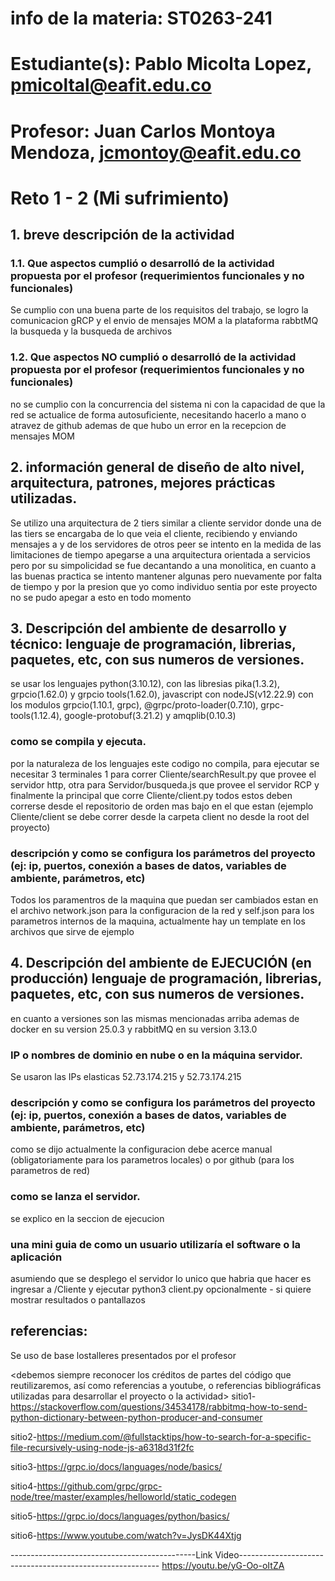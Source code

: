 # info de la materia: ST0263-241
# Estudiante(s): Pablo Micolta Lopez, pmicoltal@eafit.edu.co
# Profesor: Juan Carlos Montoya Mendoza, jcmontoy@eafit.edu.co
# Reto 1 - 2 (Mi sufrimiento)
## 1. breve descripción de la actividad
### 1.1. Que aspectos cumplió o desarrolló de la actividad propuesta por el profesor (requerimientos funcionales y no funcionales)
Se cumplio con una buena parte de los requisitos del trabajo, se logro la comunicacion gRCP y el envio de mensajes MOM a la plataforma rabbtMQ la busqueda y la busqueda de archivos
### 1.2. Que aspectos NO cumplió o desarrolló de la actividad propuesta por el profesor (requerimientos funcionales y no funcionales)
no se cumplio con la concurrencia del sistema ni con la capacidad de que la red se actualice de forma autosuficiente, necesitando hacerlo a mano o atravez de github ademas de que hubo un error en la recepcion de mensajes MOM
## 2. información general de diseño de alto nivel, arquitectura, patrones, mejores prácticas utilizadas.
Se utilizo una arquitectura de 2 tiers similar a cliente servidor donde una de las tiers se encargaba de lo que veia el cliente, recibiendo y enviando mensajes a y de los servidores de otros peer se intento en la medida de las limitaciones de tiempo apegarse a una arquitectura orientada a servicios pero por su simpolicidad se fue decantando a una monolitica, en cuanto a las buenas practica se intento mantener algunas pero nuevamente por falta de tiempo y por la presion que yo como individuo sentia por este proyecto no se pudo apegar a esto en todo momento

## 3. Descripción del ambiente de desarrollo y técnico: lenguaje de programación, librerias, paquetes, etc, con sus numeros de versiones.
se usar los lenguajes python(3.10.12), con las libresias pika(1.3.2), grpcio(1.62.0) y grpcio tools(1.62.0), 
javascript con nodeJS(v12.22.9) con los modulos grpcio(1.10.1, grpc),  @grpc/proto-loader(0.7.10), grpc-tools(1.12.4),  google-protobuf(3.21.2) y amqplib(0.10.3)

### como se compila y ejecuta.
por la naturaleza de los lenguajes este codigo no compila, para ejecutar se necesitar 3 terminales 1 para correr Cliente/searchResult.py que provee el servidor http, otra para Servidor/busqueda.js que provee el servidor RCP y finalmente la principal que corre Cliente/client.py todos estos deben correrse desde el repositorio de orden mas bajo en el que estan (ejemplo Cliente/client se debe correr desde la carpeta client no desde la root del proyecto)

### descripción y como se configura los parámetros del proyecto (ej: ip, puertos, conexión a bases de datos, variables de ambiente, parámetros, etc)
Todos los paramentros de la maquina que puedan ser cambiados estan en el archivo network.json para la configuracion de la red y self.json para los parametros internos de la maquina, actualmente hay un template en los archivos que sirve de ejemplo

## 4. Descripción del ambiente de EJECUCIÓN (en producción) lenguaje de programación, librerias, paquetes, etc, con sus numeros de versiones.
en cuanto a versiones son las mismas mencionadas arriba ademas de docker en su version 25.0.3 y rabbitMQ en su version 3.13.0
### IP o nombres de dominio en nube o en la máquina servidor.
Se usaron las IPs elasticas 52.73.174.215 y 52.73.174.215  
### descripción y como se configura los parámetros del proyecto (ej: ip, puertos, conexión a bases de datos, variables de ambiente, parámetros, etc)
como se dijo actualmente la configuracion debe acerce manual (obligatoriamente para los parametros locales) o por github (para los parametros de red)
### como se lanza el servidor.
se explico en la seccion de ejecucion
### una mini guia de como un usuario utilizaría el software o la aplicación
asumiendo que se desplego el servidor lo unico que habria que hacer es ingresar a  /Cliente y ejecutar python3 client.py 
opcionalmente - si quiere mostrar resultados o pantallazos

## referencias:
Se uso de base lostalleres presentados por el profesor

<debemos siempre reconocer los créditos de partes del código que reutilizaremos, así como referencias a youtube, o referencias bibliográficas utilizadas para desarrollar el proyecto o la actividad>
sitio1-https://stackoverflow.com/questions/34534178/rabbitmq-how-to-send-python-dictionary-between-python-producer-and-consumer

sitio2-https://medium.com/@fullstacktips/how-to-search-for-a-specific-file-recursively-using-node-js-a6318d31f2fc

sitio3-https://grpc.io/docs/languages/node/basics/

sitio4-https://github.com/grpc/grpc-node/tree/master/examples/helloworld/static_codegen

sitio5-https://grpc.io/docs/languages/python/basics/

sitio6-https://www.youtube.com/watch?v=JysDK44Xtjg

----------------------------------------------Link Video----------------------------------------------------------
https://youtu.be/yG-Oo-oItZA

 
